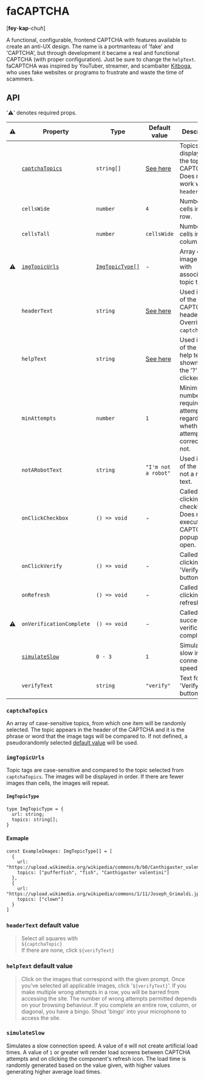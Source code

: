 # faCAPTCHA
[**fey**-**kap**-ch*uh*] 

A functional, configurable, frontend CAPTCHA with features available to create an anti-UX design. The name is a portmanteau of 'fake' and 'CAPTCHA', but through development it became a real and functional CAPTCHA (with proper configuration). Just be sure to change the `helpText`. faCAPTCHA was inspired by YouTuber, streamer, and scambaiter [Kitboga](https://www.youtube.com/c/KitbogaShow), who uses fake websites or programs to frustrate and waste the time of scammers.


## API
'⚠️' denotes required props.

| ⚠️ | Property           | Type         | Default value | Description |
| --- | ------------------ | ------------ | ------------ | ----------- |
|     | [`captchaTopics`](#captchatopics) | `string[]`   | [See here](https://github.com/dylandbl/faCAPTCHA/blob/main/src/lib/utils/stringsToFind.ts) | Topics displayed at the top of the CAPTCHA. Does not work with `headerText`. | 
|     | `cellsWide`        | `number`     | `4`          | Number of cells in each row. |
|     | `cellsTall`        | `number`     | `cellsWide`  | Number of cells in each column. |
| ⚠️ | [`imgTopicUrls`](#imgtopicurls)     | [`ImgTopicType[]`](#imgtopictype) | - | Array of image URLs with associated topic tags. |
|     | `headerText`       | `string`     | [See here](#headertext-default-value) | Used in place of the CAPTCHA header text. Overrides `captchaTopic`.
|     | `helpText`         | `string`     | [See here](#helptext-default-value) | Used in place of the default help text, shown when the '?' icon is clicked. |
|     | `minAttempts`      | `number`     | `1`          | Minimum number of required attempts, regardless of whether the attempts are correct or not. |
|     | `notARobotText`    | `string`     | `"I'm not a robot"` | Used in place of the "I'm not a robot" text. |
|     | `onClickCheckbox`  | `() => void` | -            | Called on clicking the checkbox. Does not execute if the CAPTCHA popup is open. |
|     | `onClickVerify`    | `() => void` | -            | Called on clicking the 'Verify' button. |
|     | `onRefresh`        | `() => void` | -            | Called on clicking the refresh icon. |
| ⚠️ | `onVerificationComplete` | `() => void` | -      | Called on successful verification completion. |
|     | [`simulateSlow`](#simulateslow)     | `0 - 3`      | `1`          | Simulates a slow internet connection speed. |
|     | `verifyText`       | `string`     | `"verify"`   | Text for the 'Verify' button. |

### `captchaTopics`
An array of case-sensitive topics, from which one item will be randomly selected. The topic appears in the header of the CAPTCHA and it is the phrase or word that the image tags will be compared to. If not defined, a pseudorandomly selected [default value](https://github.com/dylandbl/faCAPTCHA/blob/main/src/lib/utils/stringsToFind.ts) will be used.

### `imgTopicUrls`
Topic tags are case-sensitive and compared to the topic selected from `captchaTopics`. The images will be displayed in order. If there are fewer images than cells, the images will repeat. 

#### `ImgTopicType`
```TS
type ImgTopicType = {
  url: string;
  topics: string[];
}
```

#### Exmaple
```TS
const ExampleImages: ImgTopicType[] = [
  {
    url: "https://upload.wikimedia.org/wikipedia/commons/b/b0/Canthigaster_valentini_1.jpg",
    topics: ["pufferfish", "fish", "Canthigaster valentini"]
  },
  {
    url: "https://upload.wikimedia.org/wikipedia/commons/1/11/Joseph_Grimaldi.jpg",
    topics: ["clown"]
  }
]
```

### `headerText` default value

> Select all squares with <br>
> `${captchaTopic}` <br>
> If there are none, click `${verifyText}` <br>

### `helpText` default value
> Click on the images that correspond with the given prompt. Once you've selected all applicable images, click '`${verifyText}`'. If you make multiple wrong attempts in a row, you will be barred from accessing the site. The number of wrong attempts permitted depends on your browsing behaviour. If you complete an entire row, column, or diagonal, you have a bingo. Shout 'bingo' into your microphone to access the site.

### `simulateSlow`
Simulates a slow connection speed. A value of `0` will not create artificial load times. A value of `1` or greater will render load screens between CAPTCHA attempts and on clicking the component's refresh icon. The load time is randomly generated based on the value given, with higher values generating higher average load times.

